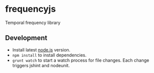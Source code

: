 frequencyjs
===========

Temporal frequency library

## Development
* Install latest [node.js](http://nodejs.org/) version.
* `npm install` to install dependencies.
* `grunt watch` to start a watch process for file changes. Each change triggers jshint and nodeunit.